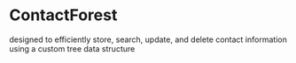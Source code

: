# ContactForest
designed to efficiently store, search, update, and delete contact information using a custom tree data structure
